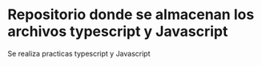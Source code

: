 # Repositorio donde se almacenan los archivos typescript y Javascript


Se realiza practicas typescript y Javascript